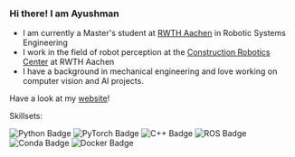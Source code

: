 ### Hi there! I am Ayushman
* I am currently a Master's student at [RWTH Aachen](https://www.rwth-aachen.de/go/id/a/?lidx=1) in Robotic Systems Engineering
* I work in the field of robot perception at the [Construction Robotics Center](https://construction-robotics.de/en/) at RWTH Aachen 
* I have a background in mechanical engineering and love working on computer vision and AI projects. 

Have a look at my [website](ayushmanchoudhuri.com)!

Skillsets: 

![Python Badge](https://img.shields.io/badge/Python-3776AB?style=flat-square&logo=python&logoColor=white)
![PyTorch Badge](https://img.shields.io/badge/PyTorch-EE4C2C?style=flat-square&logo=pytorch&logoColor=white)
![C++ Badge](https://img.shields.io/badge/C++-00599C?style=flat-square&logo=c%2B%2B&logoColor=white)
![ROS Badge](https://img.shields.io/badge/ROS-22314E?style=flat-square&logo=ros&logoColor=white)
![Conda Badge](https://img.shields.io/badge/Conda-3764A3?style=flat-square&logo=anaconda&logoColor=white)
![Docker Badge](https://img.shields.io/badge/Docker-2496ED?style=flat-square&logo=docker&logoColor=white)

